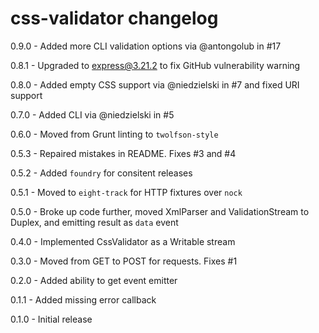 # css-validator changelog
0.9.0 - Added more CLI validation options via @antongolub in #17

0.8.1 - Upgraded to express@3.21.2 to fix GitHub vulnerability warning

0.8.0 - Added empty CSS support via @niedzielski in #7 and fixed URI support

0.7.0 - Added CLI via @niedzielski in #5

0.6.0 - Moved from Grunt linting to `twolfson-style`

0.5.3 - Repaired mistakes in README. Fixes #3 and #4

0.5.2 - Added `foundry` for consitent releases

0.5.1 - Moved to `eight-track` for HTTP fixtures over `nock`

0.5.0 - Broke up code further, moved XmlParser and ValidationStream to Duplex, and emitting result as `data` event

0.4.0 - Implemented CssValidator as a Writable stream

0.3.0 - Moved from GET to POST for requests. Fixes #1

0.2.0 - Added ability to get event emitter

0.1.1 - Added missing error callback

0.1.0 - Initial release
